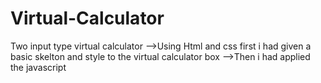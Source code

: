 # Virtual-Calculator
Two input type virtual calculator
-->Using Html and css first i had given a basic skelton and style to the virtual calculator box
 -->Then i had applied the javascript

